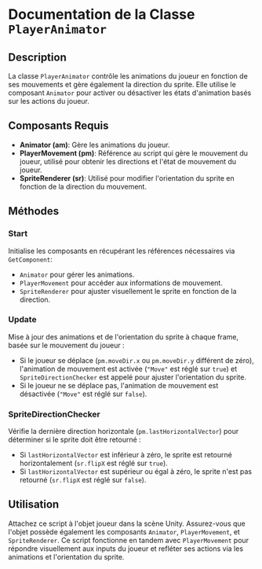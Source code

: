 # Documentation de la Classe `PlayerAnimator`

## Description

La classe `PlayerAnimator` contrôle les animations du joueur en fonction de ses mouvements et gère également la direction du sprite. Elle utilise le composant `Animator` pour activer ou désactiver les états d'animation basés sur les actions du joueur.

## Composants Requis

- **Animator (am)**: Gère les animations du joueur.
- **PlayerMovement (pm)**: Référence au script qui gère le mouvement du joueur, utilisé pour obtenir les directions et l'état de mouvement du joueur.
- **SpriteRenderer (sr)**: Utilisé pour modifier l'orientation du sprite en fonction de la direction du mouvement.

## Méthodes

### Start

Initialise les composants en récupérant les références nécessaires via `GetComponent`:
- `Animator` pour gérer les animations.
- `PlayerMovement` pour accéder aux informations de mouvement.
- `SpriteRenderer` pour ajuster visuellement le sprite en fonction de la direction.

### Update

Mise à jour des animations et de l'orientation du sprite à chaque frame, basée sur le mouvement du joueur :
- Si le joueur se déplace (`pm.moveDir.x` ou `pm.moveDir.y` différent de zéro), l'animation de mouvement est activée (`"Move"` est réglé sur `true`) et `SpriteDirectionChecker` est appelé pour ajuster l'orientation du sprite.
- Si le joueur ne se déplace pas, l'animation de mouvement est désactivée (`"Move"` est réglé sur `false`).

### SpriteDirectionChecker

Vérifie la dernière direction horizontale (`pm.lastHorizontalVector`) pour déterminer si le sprite doit être retourné :
- Si `lastHorizontalVector` est inférieur à zéro, le sprite est retourné horizontalement (`sr.flipX` est réglé sur `true`).
- Si `lastHorizontalVector` est supérieur ou égal à zéro, le sprite n'est pas retourné (`sr.flipX` est réglé sur `false`).

## Utilisation

Attachez ce script à l'objet joueur dans la scène Unity. Assurez-vous que l'objet possède également les composants `Animator`, `PlayerMovement`, et `SpriteRenderer`. Ce script fonctionne en tandem avec `PlayerMovement` pour répondre visuellement aux inputs du joueur et refléter ses actions via les animations et l'orientation du sprite.

